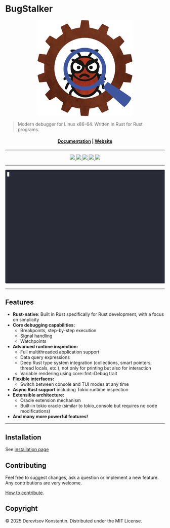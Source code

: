 # BugStalker

<p align="center">
    <img src="website/static/img/biglogo.png" width="300"></a>
    <br>
</p>

> Modern debugger for Linux x86-64. Written in Rust for Rust programs.

<h4 align="center">
  <a href="https://godzie44.github.io/BugStalker/docs/overview">Documentation</a> |
  <a href="https://godzie44.github.io/BugStalker/">Website</a>
</h4>

---

<div align="center">

<a href="https://github.com/godzie44/BugStalker/releases">
    <img src="https://img.shields.io/github/v/release/godzie44/BugStalker?style=for-the-badge">
</a>

<a href="https://crates.io/crates/bugstalker/">
    <img src="https://img.shields.io/crates/v/bugstalker?style=for-the-badge">
</a>

<a href="https://github.com/godzie44/BugStalker/actions">
    <img src="https://img.shields.io/github/actions/workflow/status/godzie44/BugStalker/ci.yml?style=for-the-badge&label=test">
</a>

<a href="https://docs.rs/bugstalker/">
    <img src="https://img.shields.io/docsrs/bugstalker?style=for-the-badge">
</a>

<img src="https://img.shields.io/crates/l/BugStalker?style=for-the-badge">

</div>

---

<div align="center">

![debugger-demo](website/static/gif/overview.gif)

</div>

---


## Features

* **Rust-native**: Built in Rust specifically for Rust development, with a focus on simplicity
* **Core debugging capabilities:**
  * Breakpoints, step-by-step execution
  * Signal handling
  * Watchpoints
* **Advanced runtime inspection:**
  * Full multithreaded application support
  * Data query expressions
  * Deep Rust type system integration (collections, smart pointers, thread locals, etc.), not only for printing but also for interaction
  * Variable rendering using core::fmt::Debug trait
* **Flexible interfaces:**
  * Switch between console and TUI modes at any time
* **Async Rust support** including Tokio runtime inspection
* **Extensible architecture:**
  * Oracle extension mechanism
  * Built-in tokio oracle (similar to tokio_console but requires no code modifications)
* **And many more powerful features!**

---

## Installation

See [installation page](https://godzie44.github.io/BugStalker/docs/installation)


## Contributing

Feel free to suggest changes, ask a question or implement a new feature.
Any contributions are very welcome.

[How to contribute](https://github.com/godzie44/BugStalker/blob/master/CONTRIBUTING.md).


## Copyright

© 2025 Derevtsov Konstantin. Distributed under the MIT License.

